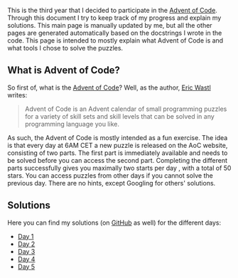 This is the third year that I decided to participate in the [Advent of Code](https://adventofcode.com/). Through this
document I try to keep track of my progress and explain my solutions. This main page is manually updated by me, but all
the other pages are generated automatically based on the docstrings I wrote in the code. This page is intended to mostly
explain what Advent of Code is and what tools I chose to solve the puzzles.

## What is Advent of Code?
So first of, what is the [Advent of Code](https://adventofcode.com/)? Well, as the author, [Eric Wastl](http://was.tl/)
writes:

>Advent of Code is an Advent calendar of small programming puzzles for a variety of skill sets and skill levels that can be solved in any programming language you like.

As such, the Advent of Code is mostly intended as a fun exercise. The idea is that every day at 6AM CET a new puzzle
is released on the AoC website, consisting of two parts. The first part is immediately available and needs to be solved
before you can access the second part. Completing the different parts successfully gives you maximally two starts per day
, with a total of 50 stars. You can access puzzles from other days if you cannot solve the previous day. There are no
hints, except Googling for others' solutions.

## Solutions
Here you can find my solutions (on [GitHub](https://github.com/GeertLitjens/advent-of-code-2022) as well) for the different days:

* [Day 1](./days/day1.md)
* [Day 2](./days/day2.md)
* [Day 3](./days/day3.md)
* [Day 4](./days/day4.md)
* [Day 5](./days/day5.md)
